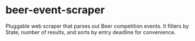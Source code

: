 beer-event-scraper
==================

Pluggable web scraper that parses out Beer competition events.  It filters by State, number of results, and sorts by entry deadline for convenience.
